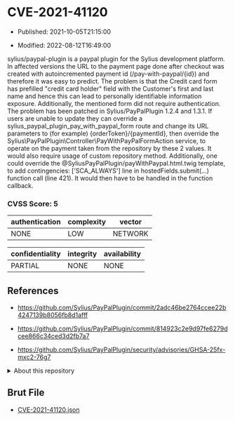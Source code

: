 # CVE-2021-41120

- Published: 2021-10-05T21:15:00

- Modified: 2022-08-12T16:49:00

sylius/paypal-plugin is a paypal plugin for the Sylius development platform. In affected versions the URL to the payment page done after checkout was created with autoincremented payment id (/pay-with-paypal/{id}) and therefore it was easy to predict. The problem is that the Credit card form has prefilled "credit card holder" field with the Customer's first and last name and hence this can lead to personally identifiable information exposure. Additionally, the mentioned form did not require authentication. The problem has been patched in Sylius/PayPalPlugin 1.2.4 and 1.3.1. If users are unable to update they can override a sylius_paypal_plugin_pay_with_paypal_form route and change its URL parameters to (for example) {orderToken}/{paymentId}, then override the Sylius\PayPalPlugin\Controller\PayWithPayPalFormAction service, to operate on the payment taken from the repository by these 2 values. It would also require usage of custom repository method. Additionally, one could override the @SyliusPayPalPlugin/payWithPaypal.html.twig template, to add contingencies: ['SCA_ALWAYS'] line in hostedFields.submit(...) function call (line 421). It would then have to be handled in the function callback.

### CVSS Score: **5**

| authentication | complexity | vector |
| --- | --- | --- |
| NONE | LOW | NETWORK |

| confidentiality | integrity | availability |
| --- | --- | --- |
| PARTIAL | NONE | NONE |

## References

* https://github.com/Sylius/PayPalPlugin/commit/2adc46be2764ccee22b4247139b8056fb8d1afff

* https://github.com/Sylius/PayPalPlugin/commit/814923c2e9d97fe6279dcee866c34ced3d2fb7a7

* https://github.com/Sylius/PayPalPlugin/security/advisories/GHSA-25fx-mxc2-76g7

<details>
<summary>About this repository</summary> 

  This repository is part of the project [Live Hack CVE](https://github.com/Live-Hack-CVE). Main website can be found [www.live-hack.org](https://www.live-hack.org) 
  
  Made by [Sn0wAlice](https://github.com/Sn0wAlice) for the people that care about security and need to have a feed of the latest CVEs. Hope you enjoy it, don't forget to star the repo and follow me on [Twitter](https://twitter.com/Sn0wAlice) and [Github](https://github.com/Sn0wAlice). And that is my [personnal website](https://www.alice-snow.me/)

  - [Home Page](https://github.com/Live-Hack-CVE)
  - [Framework](https://github.com/Live-Hack-CVE/cve-framework)
  - [CVE database](https://github.com/Live-Hack-CVE/full_database)
  - [Changelog](https://github.com/Live-Hack-CVE/Changelog)
</details>

## Brut File

* [CVE-2021-41120.json](https://raw.githubusercontent.com/Live-Hack-CVE/full_database/main/cves/2021/CVE-2021-41120.json)

